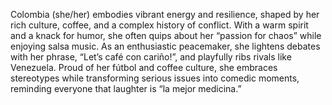 Colombia (she/her) embodies vibrant energy and resilience, shaped by her rich culture, coffee, and a complex history of conflict. With a warm spirit and a knack for humor, she often quips about her “passion for chaos” while enjoying salsa music. As an enthusiastic peacemaker, she lightens debates with her phrase, “Let’s café con cariño!”, and playfully ribs rivals like Venezuela. Proud of her fútbol and coffee culture, she embraces stereotypes while transforming serious issues into comedic moments, reminding everyone that laughter is “la mejor medicina.”